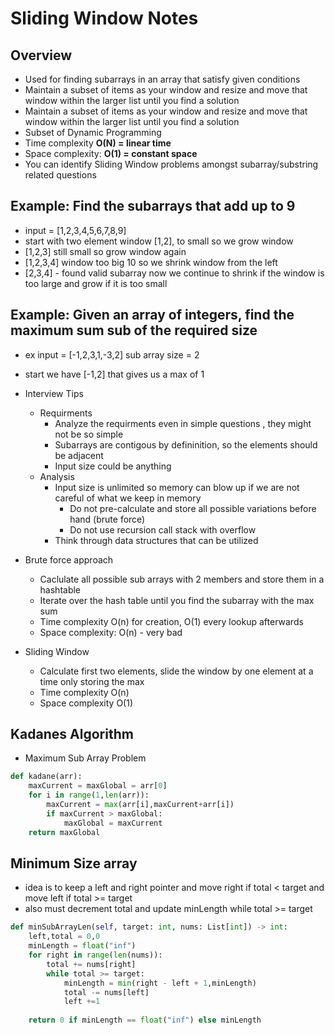 # Sliding Window Notes

## Overview

- Used for finding subarrays in an array that satisfy given conditions
- Maintain a subset of items as your window and resize and move that window within the larger list until you find a
  solution
- Maintain a subset of items as your window and resize and move that window within the larger list until you find a solution 
- Subset of Dynamic Programming 
- Time complexity **O(N) = linear time**
- Space complexity: **O(1) = constant space**
- You can identify Sliding Window problems amongst subarray/substring related questions 

## Example: Find the subarrays that add up to 9 

- input = [1,2,3,4,5,6,7,8,9]
- start with two element window [1,2], to small so we grow window 
- [1,2,3] still small so grow window again 
- [1,2,3,4] window too big 10 so we shrink window from the left
- [2,3,4] - found valid subarray now we continue to shrink if the window is too large and grow if it is too small 

## Example: Given an array of integers, find the maximum sum sub of the required size 

- ex input = [-1,2,3,1,-3,2]    sub array size = 2
- start we have [-1,2] that gives us a max of 1 

- Interview Tips 
  - Requirments
    - Analyze the requirments even in simple questions , they might not be so simple
    - Subarrays are contigous by defininition, so the elements should be adjacent 
    - Input size could be anything
  - Analysis
    - Input size is unlimited so memory can blow up if we are not careful of what we keep in memory
      - Do not pre-calculate and store all possible variations before hand (brute force)
      - Do not use recursion call stack with overflow 
    - Think through data structures that can be utilized

- Brute force approach 
  - Caclulate all possible sub arrays with 2 members and store them in a hashtable 
  - Iterate over the hash table until you find the subarray with the max sum
  - Time complexity O(n) for creation, O(1) every lookup afterwards
  - Space complexity: O(n) - very bad 
- Sliding Window 
  - Calculate first two elements, slide the window by one element at a time only storing the max 
  - Time complexity O(n)
  - Space complexity O(1)

## Kadanes Algorithm 

- Maximum Sub Array Problem 
```python
def kadane(arr):
    maxCurrent = maxGlobal = arr[0]
    for i in range(1,len(arr)):
        maxCurrent = max(arr[i],maxCurrent+arr[i])
        if maxCurrent > maxGlobal:
            maxGlobal = maxCurrent
    return maxGlobal
```

## Minimum Size array 

- idea is to keep a left and right pointer and move right if total < target and move left if total >= target
- also must decrement total and update minLength while total >= target
```python
def minSubArrayLen(self, target: int, nums: List[int]) -> int:
    left,total = 0,0
    minLength = float("inf")
    for right in range(len(nums)):
        total += nums[right]
        while total >= target:
            minLength = min(right - left + 1,minLength)
            total -= nums[left]
            left +=1 
            
    return 0 if minLength == float("inf") else minLength
```

